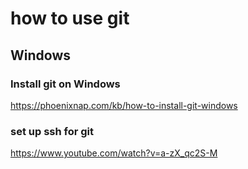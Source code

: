 # how to use git

## Windows

### Install git on Windows
https://phoenixnap.com/kb/how-to-install-git-windows

### set up ssh for git
https://www.youtube.com/watch?v=a-zX_qc2S-M
